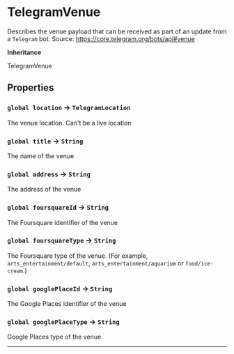 # TelegramVenue

Describes the venue payload that can be received as part of an update from a `Telegram` bot.
Source: https://core.telegram.org/bots/api#venue

**Inheritance**

TelegramVenue

## Properties

### `global location` → `TelegramLocation`

The venue location. Can't be a live location

### `global title` → `String`

The name of the venue

### `global address` → `String`

The address of the venue

### `global foursquareId` → `String`

The Foursquare identifier of the venue

### `global foursquareType` → `String`

The Foursquare type of the venue. (For example, `arts_entertainment/default`, `arts_entertainment/aquarium` or `food/ice-cream`.)

### `global googlePlaceId` → `String`

The Google Places identifier of the venue

### `global googlePlaceType` → `String`

Google Places type of the venue

---
